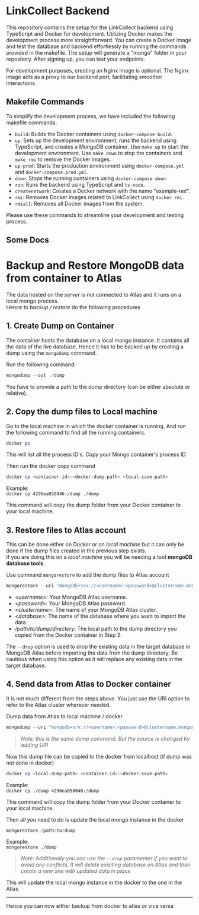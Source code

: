 # LinkCollect Backend

This repository contains the setup for the LinkCollect backend using TypeScript and Docker for development. Utilizing Docker makes the development process more straightforward. You can create a Docker image and test the database and backend effortlessly by running the commands provided in the makefile. The setup will generate a "mongo" folder in your repository. After signing up, you can test your endpoints.

For development purposes, creating an Nginx image is optional. The Nginx image acts as a proxy to our backend port, facilitating smoother interactions.

## Makefile Commands

To simplify the development process, we have included the following makefile commands:

- `build`: Builds the Docker containers using `docker-compose build`.
- `up`: Sets up the development environment, runs the backend using TypeScript, and creates a MongoDB container. Use `make up` to start the development environment. Use `make down` to stop the containers and `make rmi` to remove the Docker images.
- `up-prod`: Starts the production environment using `docker-compose.yml` and `docker-compose.prod.yml`.
- `down`: Stops the running containers using `docker-compose down`.
- `run`: Runs the backend using TypeScript and `ts-node`.
- `createnetwork`: Creates a Docker network with the name "example-net".
- `rmi`: Removes Docker images related to LinkCollect using `docker rmi`.
- `rmiall`: Removes all Docker images from the system.

Please use these commands to streamline your development and testing process.



Some Docs
----------------------------


Backup and Restore MongoDB data from container to Atlas
===

The data hosted on the *server* is not connected to Atlas and it runs on a local mongo process.  
Hence to *backup / restore* do the following procedures  

1\. Create Dump on Container
---

The container hosts the database on a local mongo instance. It contains all the data of the live database. Hence it has to be backed up by creating a dump using the `mongodump` command.

Run the following command:

```powershell
mongodump --out ./dump
```

You have to provide a path to the dump directory (can be either absolute or relative).

2\. Copy the dump files to Local machine
---

Go to the local machine in which the docker container is running. And run the following command to find all the running containers.

```powershell
docker ps
```

This will list all the process ID's. Copy your Mongo container's process ID  

Then run the docker copy command

```powershell
docker cp <container-id>:<docker-dump-path> <local-save-path>
```

Example:  
`docker cp 4296ea858046:/dump ./dump`

This command will copy the dump folder from your Docker container to your local machine.

3\. Restore files to Atlas account
---

This can be done either on *Docker* or on *local machine* but it can only be done if the dump files created in the previous step exists.  
If you are doing this on a *local machine* you will be needing a tool __mongoDB database tools__.

Use command `mongorestore` to add the dump files to Atlas account

```powershell
mongorestore --uri "mongodb+srv://<username>:<password>@clustername.mongodb.net/<database>" --drop /path/to/dump/directory
```

- *\<username\>*: Your MongoDB Atlas username.
- *\<password\>*: Your MongoDB Atlas password.
- *\<clustername\>*: The name of your MongoDB Atlas cluster.
- *\<database\>*: The name of the database where you want to import the data.
- */path/to/dump/directory*: The local path to the dump directory you copied from the Docker container in Step 2.

The `--drop` option is used to drop the existing data in the target database in MongoDB Atlas before importing the data from the dump directory. Be cautious when using this option as it will replace any existing data in the target database.  

4\. Send data from Atlas to Docker container
---

It is not much different from the steps above. You just use the URI option to refer to the Atlas cluster wherever needed.

Dump data from Atlas to local machine / docker

```powershell
mongodump --uri "mongodb+srv://<username>:<password>@clustername.mongodb.net/<database>" --out ./dump
```

> *Note: this is the same dump command. But the source is changed by adding URI*

Now this dump file can be copied to the docker from localhost (if dump was not done in docker)

```powershell
docker cp <local-dump-path> <container-id>:<docker-save-path>
```

Example:  
`docker cp ./dump 4296ea858046:/dump`

This command will copy the dump folder from your Docker container to your local machine.

Then all you need to do is update the local mongo instance in the docker

```powershell
mongorestore /path/to/dump
```

Example:  
`mongorestore ./dump`  

> *Note: Additionally you can use the `--drop` paramenter if you want to avoid any conflicts. It will delete exisiting database on Atlas and then create a new one with updated data in place*

This will update the local mongo instance in the docker to the one in the Atlas

---

Hence you can now either backup from docker to atlas or vice versa